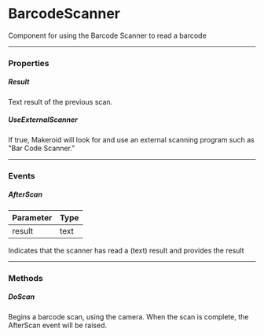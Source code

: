 # BarcodeScanner

Component for using the Barcode Scanner to read a barcode

---

### Properties

##### Result

Text result of the previous scan.

##### UseExternalScanner

If true, Makeroid will look for and use an external scanning program such as "Bar Code Scanner."

---

### Events

##### AfterScan

| Parameter | Type |
| :--- | :--- |
| result | text |

Indicates that the scanner has read a (text) result and provides the result

---

### Methods

##### DoScan

Begins a barcode scan, using the camera. When the scan is complete, the AfterScan event will be raised.
